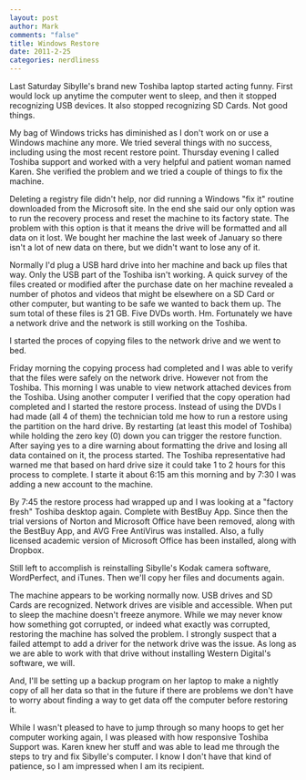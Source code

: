 ```yaml
--- 
layout: post
author: Mark
comments: "false"
title: Windows Restore
date: 2011-2-25
categories: nerdliness
---
```

Last Saturday Sibylle's brand new Toshiba laptop started acting funny. First would lock up anytime the computer went to sleep, and then it stopped recognizing USB devices. It also stopped recognizing SD Cards. Not good things.

My bag of Windows tricks has diminished as I don't work on or use a Windows machine any more. We tried several things with no success, including using the most recent restore point. Thursday evening I called Toshiba support and worked with a very helpful and patient woman named Karen. She verified the problem and we tried a couple of things to fix the machine.

Deleting a registry file didn't help, nor did running a Windows "fix it" routine downloaded from the Microsoft site. In the end she said our only option was to run the recovery process and reset the machine to its factory state. The problem with this option is that it means the drive will be formatted and all data on it lost. We bought her machine the last week of January so there isn't a lot of new data on there, but we didn't want to lose any of it.

Normally I'd plug a USB hard drive into her machine and back up files that way. Only the USB part of the Toshiba isn't working. A quick survey of the files created or modified after the purchase date on her machine revealed a number of photos and videos that might be elsewhere on a SD Card or other computer, but wanting to be safe we wanted to back them up. The sum total of these files is 21 GB. Five DVDs worth. Hm. Fortunately we have a network drive and the network is still working on the Toshiba.

I started the proces of copying files to the network drive and we went to bed.

Friday morning the copying process had completed and I was able to verify that the files were safely on the network drive. However not from the Toshiba. This morning I was unable to view network attached devices from the Toshiba. Using another computer I verified that the copy operation had completed and I started the restore process. Instead of using the DVDs I had made (all 4 of them) the technician told me how to run a restore using the partition on the hard drive. By restarting (at least this model of Toshiba) while holding the zero key (0) down you can trigger the restore function. After saying yes to a dire warning about formatting the drive and losing all data contained on it, the process started. The Toshiba representative had warned me that based on hard drive size it could take 1 to 2 hours for this process to complete. I starte it about 6:15 am this morning and by 7:30 I was adding a new account to the machine.

By 7:45 the restore process had wrapped up and I was looking at a "factory fresh" Toshiba desktop again. Complete with BestBuy App. Since then the trial versions of Norton and Microsoft Office have been removed, along with the BestBuy App, and AVG Free AntiVirus was installed. Also, a fully licensed academic version of Microsoft Office has been installed, along with Dropbox.

Still left to accomplish is reinstalling Sibylle's Kodak camera software, WordPerfect, and iTunes. Then we'll copy her files and documents again.

The machine appears to be working normally now. USB drives and SD Cards are recognized. Network drives are visible and accessible. When put to sleep the machine doesn't freeze anymore. While we may never know how something got corrupted, or indeed what exactly was corrupted, restoring the machine has solved the problem. I strongly suspect that a failed attempt to add a driver for the network drive was the issue. As long as we are able to work with that drive without installing Western Digital's software, we will.

And, I'll be setting up a backup program on her laptop to make a nightly copy of all her data so that in the future if there are problems we don't have to worry about finding a way to get data off the computer before restoring it.

While I wasn't pleased to have to jump through so many hoops to get her computer working again, I was pleased with how responsive Toshiba Support was. Karen knew her stuff and was able to lead me through the steps to try and fix Sibylle's computer. I know I don't have that kind of patience, so I am impressed when I am its recipient.
